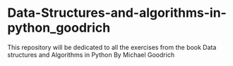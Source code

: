 # Data-Structures-and-algorithms-in-python_goodrich
This repository will be dedicated to all the exercises from the book Data structures and Algorithms in Python By Michael Goodrich
